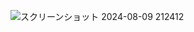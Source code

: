 ![スクリーンショット 2024-08-09 212412](https://github.com/user-attachments/assets/ddfdb5a4-e07c-4869-a6a6-bcc73f5d542b)
